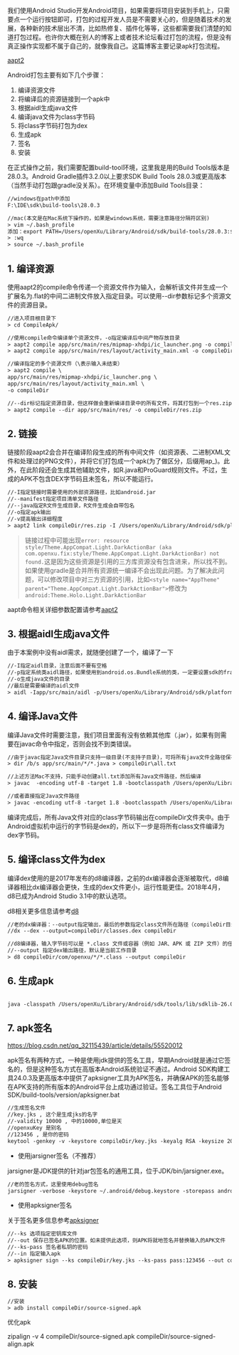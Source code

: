 
我们使用Android Studio开发Android项目，如果需要将项目安装到手机上，只需要点一个运行按钮即可，打包的过程开发人员是不需要关心的，但是随着技术的发展，各种新的技术层出不清，比如热修复、插件化等等，这些都需要我们清楚的知道打包过程。也许你大概在别人的博客上或者技术论坛看过打包的流程，但是没有真正操作实现都不属于自己的，就像我自己。这篇博客主要记录apk打包流程。

[aapt2](https://developer.android.google.cn/studio/command-line/aapt2?authuser=19)

Android打包主要有如下几个步骤：

1. 编译资源文件
2. 将编译后的资源链接到一个apk中
3. 根据aidl生成java文件
4. 编译java文件为class字节码
5. 将class字节码打包为dex
6. 生成apk
7. 签名
8. 安装

在正式操作之前，我们需要配置build-tool环境，这里我是用的Build Tools版本是28.0.3。Android Gradle插件3.2.0以上要求SDK Build Tools 28.0.3或更高版本（当然手动打包跟gradle没关系）。在环境变量中添加Build Tools目录：

```xml
//windows在path中添加
F:\IDE\sdk\build-tools\28.0.3

//mac(本文是在Mac系统下操作的，如果是windows系统，需要注意路径分隔符区别)
> vim ~/.bash_profile
添加：export PATH=/Users/openXu/Library/Android/sdk/build-tools/28.0.3:$PATH
> :wq
> source ~/.bash_profile
```

## 1. 编译资源

使用aapt2的compile命令传递一个资源文件作为输入，会解析该文件并生成一个扩展名为.flat的中间二进制文件放入指定目录。可以使用--dir参数标记多个资源文件的资源目录。

```xml
//进入项目根目录下
> cd CompileApk/

//使用compile命令编译单个资源文件，-o指定编译后中间产物存放目录
> aapt2 compile app/src/main/res/mipmap-xhdpi/ic_launcher.png -o compileDir
> aapt2 compile app/src/main/res/layout/activity_main.xml -o compileDir

//编译指定的多个资源文件（\表示输入未结束）
> aapt2 compile \
app/src/main/res/mipmap-xhdpi/ic_launcher.png \
app/src/main/res/layout/activity_main.xml \
-o compileDir

//--dir标记指定资源目录，但这样做会重新编译目录中的所有文件，将其打包到一个res.zip文件中（由于是编译整个项目，所以采用这种方式）
> aapt2 compile --dir app/src/main/res/ -o compileDir/res.zip
```

## 2. 链接

链接阶段aapt2会合并在编译阶段生成的所有中间文件（如资源表、二进制XML文件和处理过的PNG文件），并将它们打包成一个apk(为了做区分，后缀用ap_)。此外，在此阶段还会生成其他辅助文件，如R.java和ProGuard规则文件。不过，生成的APK不包含DEX字节码且未签名，所以不能运行。

```xml
//-I指定链接时需要使用的外部资源路径，比如android.jar
//--manifest指定项目清单文件路径
//--java指定R文件生成目录，R文件生成会自带包名
//-o指定apk输出
//-v提高输出详细程度 
> aapt2 link compileDir/res.zip -I /Users/openXu/Library/Android/sdk/platforms/android-28/android.jar --java app/src/main/java --manifest app/src/main/AndroidManifest.xml --min-sdk-version 15 -o compileDir/resources.ap_ -v
```

> 链接过程中可能出现`error: resource style/Theme.AppCompat.Light.DarkActionBar (aka com.openxu.fix:style/Theme.AppCompat.Light.DarkActionBar) not found.`这是因为这些资源是引用的三方库资源没有包含进来，所以找不到。如果使用gradle是合并所有资源统一编译不会出现此问题。为了解决此问题，可以修改项目中对三方资源的引用，比如`<style name="AppTheme" parent="Theme.AppCompat.Light.DarkActionBar">`修改为`android:Theme.Holo.Light.DarkActionBar`

aapt命令相关详细参数配置请参考[aapt2](https://developer.android.google.cn/studio/command-line/aapt2?authuser=19)

## 3. 根据aidl生成java文件

由于本案例中没有aidl需求，就随便创建了一个，编译了一下

```xml
//-I指定aidl目录，注意后面不要有空格
//-p指定系统类aidl路径，如果使用到android.os.Bundle系统的类，一定要设置sdk的framework.aidl路径
//-o生成java文件的目录
//最后是需要编译的aidl文件
> aidl -Iapp/src/main/aidl -p/Users/openXu/Library/Android/sdk/platforms/android-28/framework.aidl -oapp/src/main/aidl app/src/main/aidl/com/openxu/compile/IAidlTest.aidl
```

## 4. 编译Java文件

编译Java文件时需要注意，我们项目里面有没有依赖其他库（.jar），如果有则需要在javac命令中指定，否则会找不到类错误。

```xml
//由于javac指定Java文件目录只支持一级目录(不支持子目录)，可将所有java文件全路径保存到compile\all.txt文件中。/s查找当前目录以及所有子目录下的文件
> dir /b/s app/src/main/*/*.java > compileDir\all.txt

//上述方法Mac不支持，只能手动创建all.txt添加所有Java文件路径，然后编译
> javac  -encoding utf-8 -target 1.8 -bootclasspath /Users/openXu/Library/Android/sdk/platforms/android-28/android.jar -d compileDir @compileDir/all.txt

//或者直接指定Java文件路径
> javac -encoding utf-8 -target 1.8 -bootclasspath /Users/openXu/Library/Android/sdk/platforms/android-28/android.jar -d compileDir app/src/main/java/com/openxu/compile/*.java app/src/main/aidl/com/openxu/compile/*.java
```

编译完成后，所有Java文件对应的class字节码输出在compileDir文件夹中。由于Android虚拟机中运行的字节码是dex的，所以下一步是将所有class文件编译为dex字节码。

## 5. 编译class文件为dex

编译dex使用的是2017年发布的d8编译器，之前的dx编译器会逐渐被取代，d8编译器相比dx编译器会更快，生成的dex文件更小，运行性能更佳。2018年4月，d8已成为Android Studio 3.1中的默认选项。

d8相关更多信息请参考[d8](https://developer.android.google.cn/studio/command-line/d8?authuser=19)

```xml
//老的dx编译器：--output指定输出，最后的参数指定class文件所在路径（compileDir目录下包含包名在内）
//dx --dex --output=compileDir/classes.dex compileDir

//d8编译器，输入字节码可以是 *.class 文件或容器（例如 JAR、APK 或 ZIP 文件）的任意组合。您还可以添加 DEX 文件作为 d8 的输入，以将这些文件合并到 DEX 输出中，这在包含增量构建的输出时很有用。
//--output 指定dex输出路径，默认是当前工作目录
> d8 compileDir/com/openxu/*/*.class --output compileDir
```

## 6. 生成apk


```xml

java -classpath /Users/openXu/Library/Android/sdk/tools/lib/sdklib-26.0.0-dev.jar com.android.sdklib.build.ApkBuilderMain compileDir/source.apk -v -u -z compileDir/resources.ap_ -f compileDir/classes.dex
```

## 7. apk签名


https://blog.csdn.net/qq_32115439/article/details/55520012


apk签名有两种方式，一种是使用jdk提供的签名工具，早期Android就是通过它签名的，但是这种签名方式在高版本Android系统验证不通过。Android SDK构建工具24.0.3及更高版本中提供了apksigner工具为APK签名，并确保APK的签名能够在APK支持的所有版本的Android平台上成功通过验证。签名工具位于Android SDK/build-tools/version/apksigner.bat

```xml
//生成签名文件
//key.jks , 这个是生成jks的名字
//-validity 10000 , 中的10000,单位是天
//openxuKey 是别名
//123456 , 是你的密码
keytool -genkey -v -keystore compileDir/key.jks -keyalg RSA -keysize 2048 -validity 10000 -alias openxuKey -storepass 123456
```

- 使用jarsigner签名（不推荐）

jarsigner是JDK提供的针对jar包签名的通用工具，位于JDK/bin/jarsigner.exe。

```xml
//老的签名方式，这里使用debug签名
jarsigner -verbose -keystore ~/.android/debug.keystore -storepass android -keypass android compileDir/source.apk androiddebugkey
```

- 使用apksigner签名

关于签名更多信息参考[apksigner](https://developer.android.google.cn/studio/command-line/apksigner?authuser=19)

```xml
//--ks 选项指定密钥库文件
//--out 保存已签名APK的位置。如未提供此选项，则APK将就地签名并替换输入的APK文件
//--ks-pass 签名者私钥的密码
//--in 指定输入apk
> apksigner sign --ks compileDir/key.jks --ks-pass pass:123456 --out compileDir/source-signed.apk  --in compileDir/source.apk 
```

## 8. 安装

```xml
//安装
> adb install compileDir/source-signed.apk 
```


优化apk

zipalign -v 4 compileDir/source-signed.apk compileDir/source-signed-align.apk














































